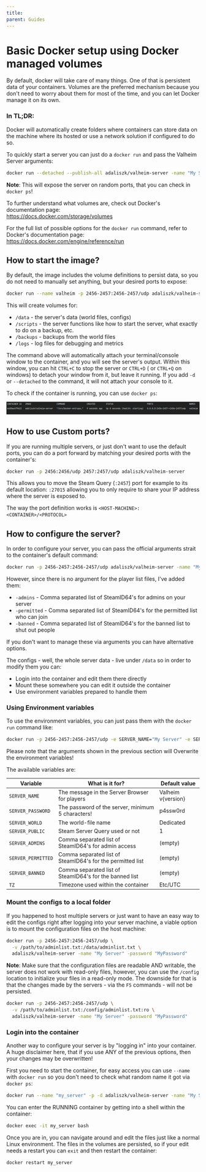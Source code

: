 ```yaml
---
title: 
parent: Guides
---
```


# Basic Docker setup using Docker managed volumes
By default, docker will take care of many things. One of that is persistent data of your containers. Volumes are the 
preferred mechanism because you don't need to worry about them for most of the time, and you can let Docker manage it 
on its own.

### In TL;DR:
Docker will automatically create folders where containers can store data on the machine where its hosted or use a network 
solution if configured to do so.

To quickly start a server you can just do a `docker run` and pass the Valheim Server 
arguments:
```bash
docker run --detached --publish-all adaliszk/valheim-server -name "My Server" -password "MyPassword"
```
**Note**: This will expose the server on random ports, that you can check in `docker ps`!

To further understand what volumes are, check out Docker's documentation page:  
https://docs.docker.com/storage/volumes

For the full list of possible options for the `docker run` command, refer to Docker's documentation page:  
https://docs.docker.com/engine/reference/run


## How to start the image?
By default, the image includes the volume definitions to persist data, so you do not need to manually set anything, but 
your desired ports to expose:
```bash
docker run --name valheim -p 2456-2457:2456-2457/udp adaliszk/valheim-server
```

This will create volumes for:
- `/data` - the server's data (world files, configs)
- `/scripts` - the server functions like how to start the server, what exactly to do on a backup, etc.
- `/backups` - backups from the world files
- `/logs` - log files for debugging and metrics

The command above will automatically attach your terminal/console window to the container, and you will see the server's 
output. Within this window, you can hit `CTRL+C` to stop the server or `CTRL+D` ( or `CTRL+Q` on windows) to detach 
your window from it, but leave it running. If you add `-d` or `--detached` to the command, it will not attach your 
console to it.

To check if the container is running, you can use `docker ps`:

![docker ps outlook example](basic-Docker-01.png)


## How to use Custom ports?
If you are running multiple servers, or just don't want to use the default ports, you can do a port forward by matching
your desired ports with the container's:
```bash
docker run -p 2456:2456/udp 2457:2457/udp adaliszk/valheim-server
```

This allows you to move the Steam Query (`:2457`) port for example to its default location: `:27015` allowing you to only
require to share your IP address where the server is exposed to.

The way the port definition works is `<HOST-MACHINE>:<CONTAINER>/<PROTOCOL>`



## How to configure the server?
In order to configure your server, you can pass the official arguments strait to the container's default command:
```bash
docker run -p 2456-2457:2456-2457/udp adaliszk/valheim-server -name "My Server" -password "MyPassword"
```
However, since there is no argument for the player list files, I've added them:
- `-admins` - Comma separated list of SteamID64's for admins on your server
- `-permitted` - Comma separated list of SteamID64's for the permitted list who can join
- `-banned` - Comma separated list of SteamID64's for the banned list to shut out people

If you don't want to manage these via arguments you can have alternative options.

The configs - well, the whole server data - live under `/data` so in order to modify them you can:
- Login into the container and edit them there directly
- Mount these somewhere you can edit it outside the container
- Use environment variables prepared to handle them


### Using Environment variables
To use the environment variables, you can just pass them with the `docker run` command like:
```bash
docker run -p 2456-2457:2456-2457/udp -e SERVER_NAME="My Server" -e SERVER_PASSWORD="MyPassword" adaliszk/valheim-server
```
Please note that the arguments shown in the previous section will Overwrite the environment variables!

The available variables are:

| Variable                 | What is it for?                                             | Default value              |         
| ------------------------ | ----------------------------------------------------------- | -------------------------- | 
| `SERVER_NAME`            | The message in the Server Browser for players               | Valheim v{version}         |
| `SERVER_PASSWORD`        | The password of the server, minimum 5 characters!           | p4ssw0rd                   |
| `SERVER_WORLD`           | The world-file name                                         | Dedicated                  |
| `SERVER_PUBLIC`          | Steam Server Query used or not                              | 1                          |
| `SERVER_ADMINS`          | Comma separated list of SteamID64's for admin access        | (empty)                    |
| `SERVER_PERMITTED`       | Comma separated list of SteamID64's for the permitted list  | (empty)                    |
| `SERVER_BANNED`          | Comma separated list of SteamID64's for the banned list     | (empty)                    |
| `TZ`                     | Timezone used within the container                          | Etc/UTC                    |


### Mount the configs to a local folder
If you happened to host multiple servers or just want to have an easy way to edit the configs right after logging into 
your server machine, a viable option is to mount the configuration files on the host machine:
```bash
docker run -p 2456-2457:2456-2457/udp \
  -v /path/to/adminlist.txt:/data/adminlist.txt \
  adaliszk/valheim-server -name "My Server" -password "MyPassword"
```

**Note**: Make sure that the configuration files are readable AND writable, the server does not work with read-only files,
however, you can use the `/config` location to initialize your files in a read-only mode. The downside for that is that 
the changes made by the servers - via the `F5` commands - will not be persisted.
```bash
docker run -p 2456-2457:2456-2457/udp \
  -v /path/to/adminlist.txt:/config/adminlist.txt:ro \
  adaliszk/valheim-server -name "My Server" -password "MyPassword"
```


### Login into the container
Another way to configure your server is by "logging in" into your container. A huge disclaimer here, that if you use ANY
of the previous options, then your changes may be overwritten!

First you need to start the container, for easy access you can use `--name` with `docker run` so you don't need to check
what random name it got via `docker ps`:
```bash
docker run --name "my_server" -p -d adaliszk/valheim-server -name "My Server" -password "MyPassword"
```

You can enter the RUNNING container by getting into a shell within the container:
```bash
docker exec -it my_server bash
```

Once you are in, you can navigate around and edit the files just like a normal Linux environment. The files in the volumes
are persisted, so if your edit needs a restart you can `exit` and then restart the container:
```bash
docker restart my_server
```
